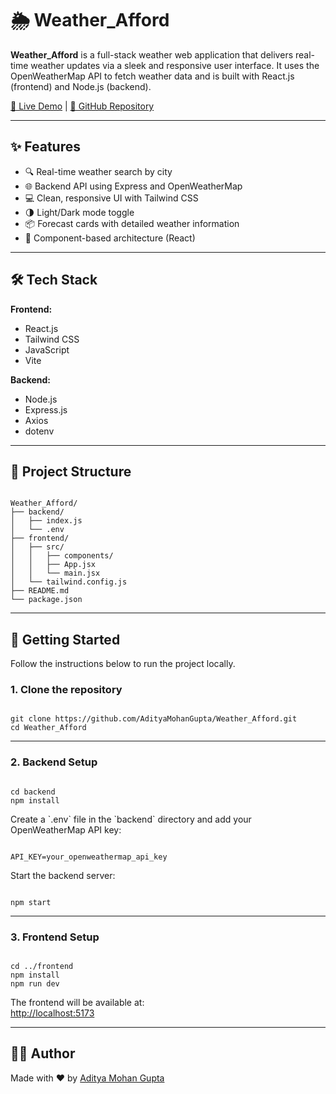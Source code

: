# 🌦️ Weather_Afford

**Weather_Afford** is a full-stack weather web application that delivers real-time weather updates via a sleek and responsive user interface. It uses the OpenWeatherMap API to fetch weather data and is built with React.js (frontend) and Node.js (backend).

[🚀 Live Demo](https://weather-afford.vercel.app/) | [📂 GitHub Repository](https://github.com/AdityaMohanGupta/Weather_Afford)

---

## ✨ Features

- 🔍 Real-time weather search by city
- 🌐 Backend API using Express and OpenWeatherMap
- 💻 Clean, responsive UI with Tailwind CSS
- 🌗 Light/Dark mode toggle
- 📦 Forecast cards with detailed weather information
- 🧩 Component-based architecture (React)

---

## 🛠️ Tech Stack

**Frontend:**
- React.js
- Tailwind CSS
- JavaScript
- Vite

**Backend:**
- Node.js
- Express.js
- Axios
- dotenv

---

## 📁 Project Structure

```

Weather_Afford/
├── backend/
│   ├── index.js
│   └── .env
├── frontend/
│   ├── src/
│   │   ├── components/
│   │   ├── App.jsx
│   │   └── main.jsx
│   └── tailwind.config.js
├── README.md
└── package.json

```




---
## 🚀 Getting Started

Follow the instructions below to run the project locally.

### 1. Clone the repository


```

git clone https://github.com/AdityaMohanGupta/Weather_Afford.git
cd Weather_Afford

```


---

### 2. Backend Setup

```

cd backend
npm install
```


Create a \`.env\` file in the \`backend\` directory and add your OpenWeatherMap API key:

```

API_KEY=your_openweathermap_api_key
```


Start the backend server:

```

npm start
```


---

### 3. Frontend Setup

```

cd ../frontend
npm install
npm run dev
```


The frontend will be available at:  
[http://localhost:5173](http://localhost:5173)

---



## 🙋‍♂️ Author

Made with ❤️ by [Aditya Mohan Gupta](https://github.com/AdityaMohanGupta)
